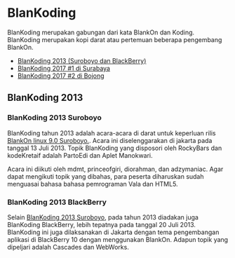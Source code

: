 # BlanKoding

BlanKoding merupakan gabungan dari kata BlankOn dan Koding. BlanKoding merupakan kopi darat atau pertemuan beberapa pengembang BlankOn.

  + [BlanKoding 2013 (Suroboyo dan BlackBerry)](/Acara/BlanKoding/BlanKoding2013.md)
  + [BlanKoding 2017 #1 di Surabaya](/Acara/BlanKoding/BlanKoding2017Pertama.md)
  + [BlanKoding 2017 #2 di Bojong](/Acara/BlanKoding/BlanKoding2017Kedua.md)

## BlanKoding 2013
### BlanKoding 2013 Suroboyo
BlanKoding tahun 2013 adalah acara-acara di darat untuk keperluan rilis [BlankOn linux 9.0 Suroboyo.](/ProdukBlankOn/9/9.md). Acara ini diselenggarakan di jakarta pada tanggal 13 Juli 2013. Topik BlanKoding yang disposori oleh RockyBars dan kodeKretaif adalah PartoEdi dan Aplet Manokwari.

Acara ini diikuti oleh mdmt, princeofgiri, diorahman, dan adzymaniac. Agar dapat mengikuti topik yang dibahas, para peserta diharuskan sudah menguasai bahasa bahasa pemrograman Vala dan HTML5.

### BlanKoding 2013 BlackBerry
Selain [BlanKoding 2013 Suroboyo](#blankoding-2013-suroboyo), pada tahun 2013 diadakan juga BlanKoding BlackBerry, lebih tepatnya pada tanggal 20 Juli 2013. BlanKoding ini juga dilaksanakan di Jakarta dengan tema pengembangan aplikasi di BlackBerry 10 dengan menggunakan BlankOn. Adapun topik yang dipeljari adalah Cascades dan WebWorks.


